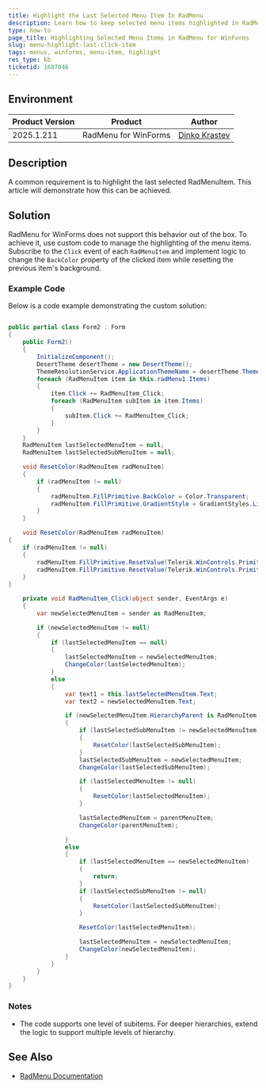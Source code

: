 ```yaml
---
title: Highlight the Last Selected Menu Item In RadMenu 
description: Learn how to keep selected menu items highlighted in RadMenu for WinForms by implementing custom code.
type: how-to
page_title: Highlighting Selected Menu Items in RadMenu for WinForms
slug: menu-highlight-last-click-item
tags: menus, winforms, menu-item, highlight
res_type: kb
ticketid: 1687046
---
```


## Environment

|Product Version|Product|Author|
|----|----|----|
|2025.1.211|RadMenu for WinForms|[Dinko Krastev](https://www.telerik.com/blogs/author/dinko-krastev)|

## Description

A common requirement is to highlight the last selected RadMenuItem. This article will demonstrate how this can be achieved.

## Solution

RadMenu for WinForms does not support this behavior out of the box. To achieve it, use custom code to manage the highlighting of the menu items. Subscribe to the `Click` event of each `RadMenuItem` and implement logic to change the `BackColor` property of the clicked item while resetting the previous item's background.

### Example Code

Below is a code example demonstrating the custom solution:

````C#

public partial class Form2 : Form
{
    public Form2()
    {
        InitializeComponent();
        DesertTheme desertTheme = new DesertTheme();
        ThemeResolutionService.ApplicationThemeName = desertTheme.ThemeName;
        foreach (RadMenuItem item in this.radMenu1.Items)
        {
            item.Click += RadMenuItem_Click;
            foreach (RadMenuItem subItem in item.Items)
            {
                subItem.Click += RadMenuItem_Click;
            }
        }
    }
    RadMenuItem lastSelectedMenuItem = null;
    RadMenuItem lastSelectedSubMenuItem = null;

    void ResetColor(RadMenuItem radMenuItem)
    {
        if (radMenuItem != null)
        {
            radMenuItem.FillPrimitive.BackColor = Color.Transparent;
            radMenuItem.FillPrimitive.GradientStyle = GradientStyles.Linear;
        }
    }

    void ResetColor(RadMenuItem radMenuItem)
{
    if (radMenuItem != null)
    {
        radMenuItem.FillPrimitive.ResetValue(Telerik.WinControls.Primitives.FillPrimitive.BackColorProperty, Telerik.WinControls.ValueResetFlags.Local);
        radMenuItem.FillPrimitive.ResetValue(Telerik.WinControls.Primitives.FillPrimitive.GradientStyleProperty, Telerik.WinControls.ValueResetFlags.Local);
    }
}

    private void RadMenuItem_Click(object sender, EventArgs e)
    {
        var newSelectedMenuItem = sender as RadMenuItem;

        if (newSelectedMenuItem != null)
        {
            if (lastSelectedMenuItem == null)
            {
                lastSelectedMenuItem = newSelectedMenuItem;
                ChangeColor(lastSelectedMenuItem);
            }
            else
            {
                var text1 = this.lastSelectedMenuItem.Text;
                var text2 = newSelectedMenuItem.Text;

                if (newSelectedMenuItem.HierarchyParent is RadMenuItem parentMenuItem)
                {
                    if (lastSelectedSubMenuItem != newSelectedMenuItem)
                    {
                        ResetColor(lastSelectedSubMenuItem);
                    }
                    lastSelectedSubMenuItem = newSelectedMenuItem;
                    ChangeColor(lastSelectedSubMenuItem);

                    if (lastSelectedMenuItem != null)
                    {
                        ResetColor(lastSelectedMenuItem);
                    }

                    lastSelectedMenuItem = parentMenuItem;
                    ChangeColor(parentMenuItem);

                }
                else
                {
                    if (lastSelectedMenuItem == newSelectedMenuItem)
                    {
                        return;
                    }
                    if (lastSelectedSubMenuItem != null)
                    {
                        ResetColor(lastSelectedSubMenuItem);
                    }

                    ResetColor(lastSelectedMenuItem);

                    lastSelectedMenuItem = newSelectedMenuItem;
                    ChangeColor(newSelectedMenuItem);
                }                    
            }
        }
    }
}

````

### Notes

- The code supports one level of subitems. For deeper hierarchies, extend the logic to support multiple levels of hierarchy.

## See Also

- [RadMenu Documentation](https://docs.telerik.com/devtools/winforms/controls/menus/menu/overview)